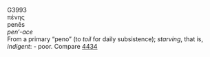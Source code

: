 G3993  
πένης  
penēs  
*pen‘-ace*  
From a primary “peno” (to *toil* for daily subsistence); *starving*,
that is, *indigent*: - poor. Compare [4434](g4434)  
